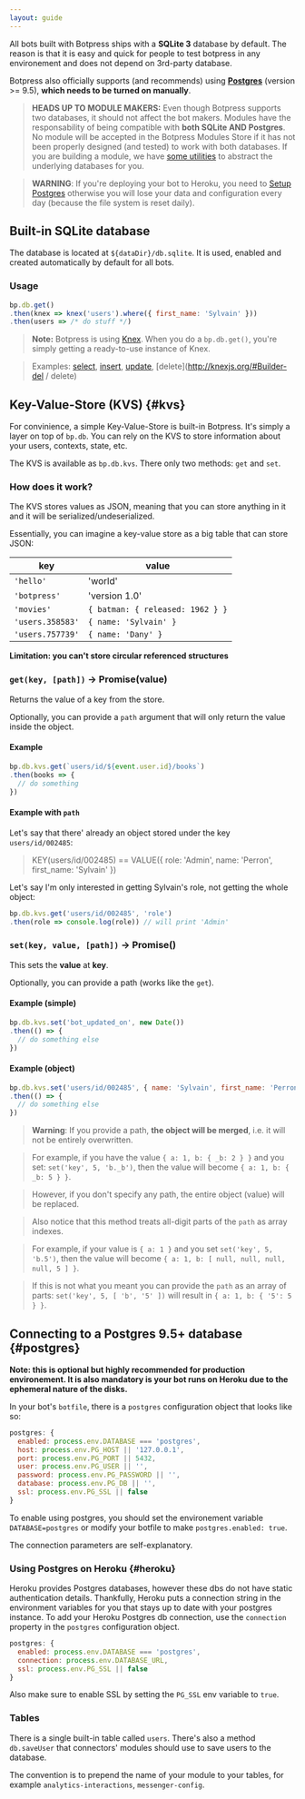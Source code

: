 ```yaml
---
layout: guide
---
```

All bots built with Botpress ships with a **SQLite 3** database by default. The reason is that it is easy and quick for people to test botpress in any environement and does not depend on 3rd-party database.

Botpress also officially supports (and recommends) using [**Postgres**](#postgres) (version >= 9.5), **which needs to be turned on manually**.

> **HEADS UP TO MODULE MAKERS:** Even though Botpress supports two databases, it should not affect the bot makers. Modules have the responsability of being compatible with **both SQLite AND Postgres**. No module will be accepted in the Botpress Modules Store if it has not been properly designed (and tested) to work with both databases. If you are building a module, we have [some utilities](../../advanced/database_helpers/) to abstract the underlying databases for you.

> **WARNING**: If you're deploying your bot to Heroku, you need to [Setup Postgres](#heroku) otherwise you will lose your data and configuration every day (because the file system is reset daily).

## Built-in SQLite database <a class="toc" id="toc-built-in-sqlite-database" href="#toc-built-in-sqlite-database"></a>

The database is located at `${dataDir}/db.sqlite`. It is used, enabled and created automatically by default for all bots.

### Usage <a class="toc" id="toc-usage" href="#toc-usage"></a>

```js
bp.db.get()
.then(knex => knex('users').where({ first_name: 'Sylvain' }))
.then(users => /* do stuff */)
```


 > **Note:** Botpress is using [Knex](http://knexjs.org). When you do a `bp.db.get()`, you're simply getting a ready-to-use instance of Knex.

> Examples: [select](http://knexjs.org/#Builder-select), [insert](http://knexjs.org/#Builder-insert), [update](http://knexjs.org/#Builder-update), [delete](http://knexjs.org/#Builder-del / delete)

## Key-Value-Store (KVS) <a class="toc" id="toc-key-value-store-kvs-kvs" href="#toc-key-value-store-kvs-kvs"></a> {#kvs}

For convinience, a simple Key-Value-Store is built-in Botpress. It's simply a layer on top of `bp.db`. You can rely on the KVS to store information about your users, contexts, state, etc.

The KVS is available as `bp.db.kvs`. There only two methods: `get` and `set`.

### How does it work? <a class="toc" id="toc-how-does-it-work" href="#toc-how-does-it-work"></a>

The KVS stores values as JSON, meaning that you can store anything in it and it will be serialized/undeserialized.

Essentially, you can imagine a key-value store as a big table that can store JSON:

| key | value |
|---|---|
| `'hello'` | 'world' |
| `'botpress'` | 'version 1.0' |
| `'movies'` | `{ batman: { released: 1962 } }` |
| `'users.358583'` | `{ name: 'Sylvain' }` |
| `'users.757739'` | `{ name: 'Dany' }` |

**Limitation: you can't store circular referenced structures**

### `get(key, [path])` -> Promise(value) <a class="toc" id="toc-get-key-path-promise-value" href="#toc-get-key-path-promise-value"></a>

Returns the value of a key from the store.

Optionally, you can provide a `path` argument that will only return the value inside the object.

#### Example

```js
bp.db.kvs.get(`users/id/${event.user.id}/books`)
.then(books => {
  // do something
})
```

#### Example with `path`

Let's say that there' already an object stored under the key `users/id/002485`:

> KEY(users/id/002485) == VALUE({ role: 'Admin', name: 'Perron', first_name: 'Sylvain' })

Let's say I'm only interested in getting Sylvain's role, not getting the whole object:

```js
bp.db.kvs.get('users/id/002485', 'role')
.then(role => console.log(role)) // will print 'Admin'
```

### `set(key, value, [path])` -> Promise()

This sets the **value** at **key**.

Optionally, you can provide a path (works like the `get`).

#### Example (simple)

```js
bp.db.kvs.set('bot_updated_on', new Date())
.then(() => {
  // do something else
})
```

#### Example (object)

```js
bp.db.kvs.set('users/id/002485', { name: 'Sylvain', first_name: 'Perron' })
.then(() => {
  // do something else
})
```


> **Warning**: If you provide a path, **the object will be merged**, i.e. it will not be entirely overwritten.

> For example, if you have the value `{ a: 1, b: { _b: 2 } }` and you set: `set('key', 5, 'b._b')`, then the value will become `{ a: 1, b: { _b: 5 } }`.

> However, if you don't specify any path, the entire object (value) will be replaced.

> Also notice that this method treats all-digit parts of the `path` as array indexes.

> For example, if your value is `{ a: 1 }` and you set `set('key', 5, 'b.5')`, then the value will become `{ a: 1, b: [ null, null, null, null, 5 ] }`.

> If this is not what you meant you can provide the `path` as an array of parts: `set('key', 5, [ 'b', '5' ])` will result in `{ a: 1, b: { '5': 5 } }`.

## Connecting to a Postgres 9.5+ database <a class="toc" id="toc-connecting-to-a-postgres-9-5-database-postgres" href="#toc-connecting-to-a-postgres-9-5-database-postgres"></a> {#postgres}

**Note: this is optional but highly recommended for production environement. It is also mandatory is your bot runs on Heroku due to the ephemeral nature of the disks.**

In your bot's `botfile`, there is a `postgres` configuration object that looks like so:

```js
postgres: {
  enabled: process.env.DATABASE === 'postgres',
  host: process.env.PG_HOST || '127.0.0.1',
  port: process.env.PG_PORT || 5432,
  user: process.env.PG_USER || '',
  password: process.env.PG_PASSWORD || '',
  database: process.env.PG_DB || '',
  ssl: process.env.PG_SSL || false
}
```

To enable using postgres, you should set the environement variable `DATABASE=postgres` or modify your botfile to make `postgres.enabled: true`.

The connection parameters are self-explanatory.

### Using Postgres on Heroku <a class="toc" id="toc-using-postgres-on-heroku-heroku" href="#toc-using-postgres-on-heroku-heroku"></a> {#heroku}

Heroku provides Postgres databases, however these dbs do not have static authentication details.  Thankfully, Heroku puts a connection string in the environment variables for you that stays up to date with your postgres instance.  To add your Heroku Postgres db connection, use the `connection` property in the `postgres` configuration object.

```js
postgres: {
  enabled: process.env.DATABASE === 'postgres',
  connection: process.env.DATABASE_URL,
  ssl: process.env.PG_SSL || false
}
```

Also make sure to enable SSL by setting the `PG_SSL` env variable to `true`.

### Tables <a class="toc" id="toc-tables" href="#toc-tables"></a>

There is a single built-in table called `users`. There's also a method `db.saveUser` that connectors' modules should use to save users to the database.

The convention is to prepend the name of your module to your tables, for example `analytics-interactions`, `messenger-config`.
